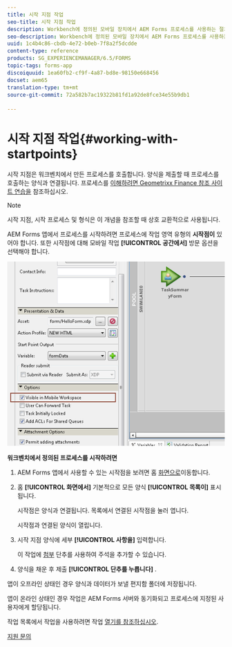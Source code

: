 ```yaml
---
title: 시작 지점 작업
seo-title: 시작 지점 작업
description: Workbench에 정의된 모바일 장치에서 AEM Forms 프로세스를 사용하는 절차.
seo-description: Workbench에 정의된 모바일 장치에서 AEM Forms 프로세스를 사용하는 절차.
uuid: 1c4b4c86-cbdb-4e72-b0eb-7f8a2f5dcdde
content-type: reference
products: SG_EXPERIENCEMANAGER/6.5/FORMS
topic-tags: forms-app
discoiquuid: 1ea60fb2-cf9f-4a87-bd8e-98150e668456
docset: aem65
translation-type: tm+mt
source-git-commit: 72a582b7ac19322b81fd1a92de8fce34e55b9db1

---
```



# 시작 지점 작업{#working-with-startpoints}

시작 지점은 워크벤치에서 만든 프로세스를 호출합니다. 양식을 제출할 때 프로세스를 호출하는 양식과 연결됩니다. 프로세스를 [이해하려면 Geometrixx Finance 참조 사이트 연습을](../../forms/using/finance-reference-site-walkthrough.md) 참조하십시오.

>[!NOTE]
>
>시작 지점, 시작 프로세스 및 형식은 이 개념을 참조할 때 상호 교환적으로 사용됩니다.

AEM Forms 앱에서 프로세스를 시작하려면 프로세스에 작업 영역 유형의 **시작점이** 있어야 합니다. 또한 시작점에 대해 모바일 작업 **[!UICONTROL 공간에서]** 방문 옵션을 선택해야 합니다.

![mws_startpoint_select_option](assets/mws_startpoint_select_option.png)

**워크벤치에서 정의된 프로세스를 시작하려면**

1. AEM Forms 앱에서 사용할 수 있는 시작점을 보려면 홈 [화면으로](../../forms/using/home-screen.md)이동합니다.
1. 홈 **[!UICONTROL 화면에서]** 기본적으로 모든 양식 **[!UICONTROL 목록이]** 표시됩니다.

   시작점은 양식과 연결됩니다. 목록에서 연결된 시작점을 눌러 엽니다.

   시작점과 연결된 양식이 열립니다.

1. 시작 지점 양식에 세부 **[!UICONTROL 사항을]** 입력합니다.

   이 작업에 [첨부](../../forms/using/add-attachments.md) 단추를 사용하여 주석을 추가할 수 있습니다.

1. 양식을 채운 후 제출 **[!UICONTROL 단추를 누릅니다]** .

앱이 오프라인 상태인 경우 양식과 데이터가 보낼 편지함 폴더에 저장됩니다.

앱이 온라인 상태인 경우 작업은 AEM Forms 서버와 동기화되고 프로세스에 지정된 사용자에게 할당됩니다.

작업 목록에서 작업을 사용하려면 작업 [열기를 참조하십시오](/help/forms/using/open-task.md).

[지원 문의](https://www.adobe.com/account/sign-in.supportportal.html)

